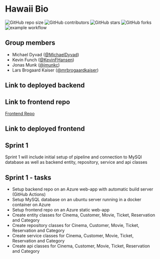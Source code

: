 # Hawaii Bio

![GitHub repo size](https://img.shields.io/github/repo-size/GhostBusters-kea/hawaii_bio_backend)
![GitHub contributors](https://img.shields.io/github/contributors/GhostBusters-kea/hawaii_bio_backend)
![GitHub stars](https://img.shields.io/github/stars/GhostBusters-kea/hawaii_bio_backend)
![GitHub forks](https://img.shields.io/github/forks/GhostBusters-kea/hawaii_bio_backend)
![example workflow](https://github.com/GhostBusters-kea/hawaii_bio_backend/actions/workflows/<WORKFLOW_FILE>/badge.svg)


## Group members
* Michael Dyvad ([@MichaelDyvad](https://github.com/MichaelDyvad))
* Kevin Funch ([@KevinFHansen](https://github.com/KevinFHansen))
* Jonas Munk ([@jmunkc](https://github.com/jmunkc))
* Lars Brogaard Kaiser ([@mrbrogaardkaiser](https://github.com/mrbrogaardkaiser))


## Link to deployed backend

## Link to frontend repo
[Frontend Repo](https://github.com/GhostBusters-kea/hawaii_bio_frontend)

## Link to deployed frontend

## Sprint 1 
Sprint 1 will include initial setup of pipeline and connection to MySQl database as well as backend entity, 
repository, service and api classes
## Sprint 1 - tasks
* Setup backend repo on an Azure web-app with automatic build server (GitHub Actions)
* Setup MySQL database on an ubuntu server running in a docker container on Azure
* Setup frontend repo on an Azure static web-app
* Create entity classes for Cinema, Customer, Movie, Ticket, Reservation and Category
* Create repository classes for Cinema, Customer, Movie, Ticket, Reservation and Category
* Create service classes for Cinema, Customer, Movie, Ticket, Reservation and Category
* Create api classes for Cinema, Customer, Movie, Ticket, Reservation and Category
